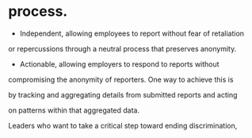 # process.

- Independent, allowing employees to report without fear of retaliation

or repercussions through a neutral process that preserves anonymity.

- Actionable, allowing employers to respond to reports without

compromising the anonymity of reporters. One way to achieve this is

by tracking and aggregating details from submitted reports and acting

on patterns within that aggregated data.

Leaders who want to take a critical step toward ending discrimination,